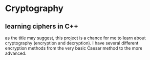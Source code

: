 # Cryptography

## learning ciphers in C++

as the title may suggest, this project is a chance for me to learn about cryptography (encryption and decryption). I have several different encryption methods from the very basic Caesar method to the more advanced.
